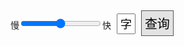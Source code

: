 <style>
/*#canvas{
transform:rotateX(180deg);
}*/
#input{
padding:4px;
font-size:18px;
width:30px;
margin-left:5px;
}
#button{
margin:5px;
padding:5px;
border:1px solid #555;
font-size:20px;
background-color:rgb(210,210,210,.6)
}
#hanzi-history a{
 margin-right:10px;
 font-size:20px;
}
</style>
<div id='hanzi-history'></div>
慢<input id='range' min='1' max='140' value='70' step='1' type='range'/>快
<input id='input' value='字' maxlength=1></input> <button id='button'>查询</button>


<canvas  id='canvas' width=600 height=600></canvas>

<script nocache=true src='hanzi.js'></script>